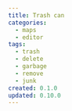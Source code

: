 ```yaml
---
title: Trash can
categories:
  - maps
  - editor
tags:
  - trash
  - delete
  - garbage
  - remove
  - junk
created: 0.1.0
updated: 0.10.0
---
```


